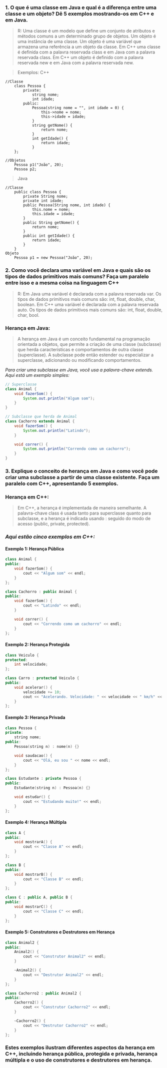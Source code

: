 ### 1. O que é uma classe em Java e qual é a diferença entre uma classe e um objeto? Dê 5 exemplos mostrando-os em C++ e em Java.

> R: Uma classe é um modelo que define um conjunto de atributos e métodos comuns a um determinado grupo de objetos. Um objeto é uma instância de uma classe. Um objeto é uma variável que armazena uma referência a um objeto da classe. Em C++ uma classe é definida com a palavra reservada class e em Java com a palavra reservada class. Em C++ um objeto é definido com a palavra reservada new e em Java com a palavra reservada new.

>Exemplos:
>C++
```
//Classe
    class Pessoa {
        private:
            string nome;
            int idade;
        public:
            Pessoa(string nome = "", int idade = 0) {
                this->nome = nome;
                this->idade = idade;
            }
            string getNome() {
                return nome;
            }
            int getIdade() {
                return idade;
            }
    };

//Objetos
    Pessoa p1("João", 20);
    Pessoa p2;
```
>Java
```
//Classe
    public class Pessoa {
        private String nome;
        private int idade;
        public Pessoa(String nome, int idade) {
            this.nome = nome;
            this.idade = idade;
        }
        public String getNome() {
            return nome;
        }
        public int getIdade() {
            return idade;
        }
    }
Objeto
    Pessoa p1 = new Pessoa("João", 20);
```


### 2. Como você declara uma variável em Java e quais são os tipos de dados primitivos mais comuns? Faça um paralelo entre isso e a mesma coisa na linguagem C++

> R: Em Java uma variável é declarada com a palavra reservada var. Os tipos de dados primitivos mais comuns são: int, float, double, char, boolean. Em C++ uma variável é declarada com a palavra reservada auto. Os tipos de dados primitivos mais comuns são: int, float, double, char, bool.

### Herança em Java:

>A herança em Java é um conceito fundamental na programação orientada a objetos, que permite a criação de uma classe (subclasse) que herda características e comportamentos de outra classe (superclasse). A subclasse pode então estender ou especializar a superclasse, adicionando ou modificando comportamentos.

*Para criar uma subclasse em Java, você usa a palavra-chave extends. Aqui está um exemplo simples:*
```Java
// Superclasse
class Animal {
    void fazerSom() {
        System.out.println("Algum som");
    }
}

// Subclasse que herda de Animal
class Cachorro extends Animal {
    void fazerSom() {
        System.out.println("Latindo");
    }

    void correr() {
        System.out.println("Correndo como um cachorro");
    }
}
```

### 3. Explique o conceito de herança em Java e como você pode criar uma subclasse a partir de uma classe existente. Faça um paralelo com C++, apresentando 5 exemplos.

### Herança em C++:

>Em C++, a herança é implementada de maneira semelhante. A palavra-chave class é usada tanto para superclasse quanto para subclasse, e a herança é indicada usando : seguido do modo de acesso (public, private, protected).
 
### *Aqui estão cinco exemplos em C++:*

#### Exemplo 1: Herança Pública

```c++
class Animal {
public:
    void fazerSom() {
        cout << "Algum som" << endl;
    }
};

class Cachorro : public Animal {
public:
    void fazerSom() {
        cout << "Latindo" << endl;
    }

    void correr() {
        cout << "Correndo como um cachorro" << endl;
    }
};
```

#### Exemplo 2: Herança Protegida
```c++
class Veiculo {
protected:
    int velocidade;
};

class Carro : protected Veiculo {
public:
    void acelerar() {
        velocidade += 10;
        cout << "Acelerando. Velocidade: " << velocidade << " km/h" << endl;
    }
};
```

#### Exemplo 3: Herança Privada
```c++
class Pessoa {
private:
    string nome;
public:
    Pessoa(string n) : nome(n) {}

    void saudacao() {
        cout << "Olá, eu sou " << nome << endl;
    }
};

class Estudante : private Pessoa {
public:
    Estudante(string n) : Pessoa(n) {}

    void estudar() {
        cout << "Estudando muito!" << endl;
    }
};
```

#### Exemplo 4: Herança Múltipla
```c++
class A {
public:
    void mostrarA() {
        cout << "Classe A" << endl;
    }
};

class B {
public:
    void mostrarB() {
        cout << "Classe B" << endl;
    }
};

class C : public A, public B {
public:
    void mostrarC() {
        cout << "Classe C" << endl;
    }
};
```

#### Exemplo 5: Construtores e Destrutores em Herança
```c++
class Animal2 {
public:
    Animal2() {
        cout << "Construtor Animal2" << endl;
    }

    ~Animal2() {
        cout << "Destrutor Animal2" << endl;
    }
};

class Cachorro2 : public Animal2 {
public:
    Cachorro2() {
        cout << "Construtor Cachorro2" << endl;
    }

    ~Cachorro2() {
        cout << "Destrutor Cachorro2" << endl;
    }
};
```

### Estes exemplos ilustram diferentes aspectos da herança em C++, incluindo herança pública, protegida e privada, herança múltipla e o uso de construtores e destrutores em herança.

